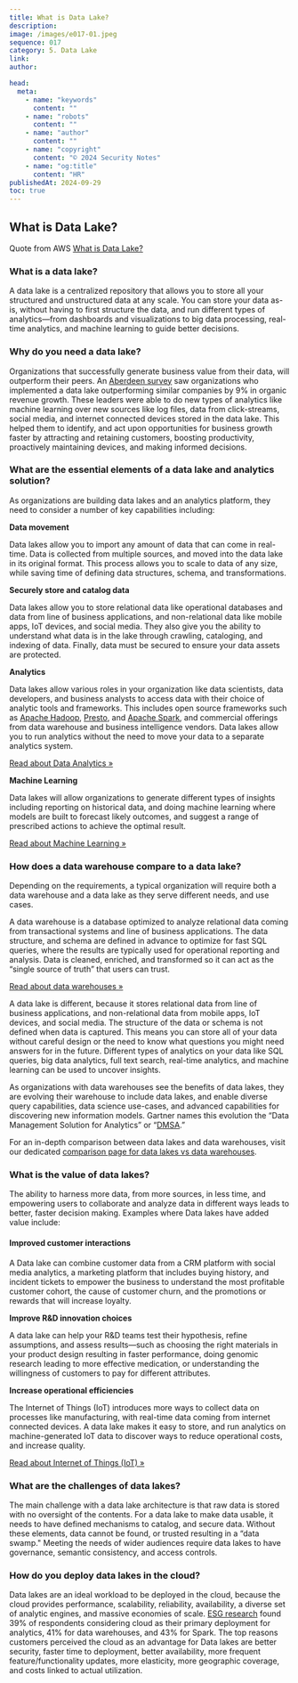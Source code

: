 ```yaml
---
title: What is Data Lake?
description:
image: /images/e017-01.jpeg
sequence: 017
category: 5. Data Lake
link:
author:

head:
  meta:
    - name: "keywords"
      content: ""
    - name: "robots"
      content: ""
    - name: "author"
      content: ""
    - name: "copyright"
      content: "© 2024 Security Notes"
    - name: "og:title"
      content: "HR"
publishedAt: 2024-09-29
toc: true
---
```


## What is Data Lake?

Quote from AWS <a href="https://aws.amazon.com/what-is/data-lake/?nc1=h_ls">What is Data Lake?</a>

### **What is a data lake?**

A data lake is a centralized repository that allows you to store all your structured and unstructured data at any scale. You can store your data as-is, without having to first structure the data, and run different types of analytics—from dashboards and visualizations to big data processing, real-time analytics, and machine learning to guide better decisions.

### **Why do you need a data lake?**

Organizations that successfully generate business value from their data, will outperform their peers. An [Aberdeen survey](https://s3-ap-southeast-1.amazonaws.com/mktg-apac/Big+Data+Refresh+Q4+Campaign/Aberdeen+Research+-+Angling+for+Insights+in+Today's+Data+Lake.pdf) saw organizations who implemented a data lake outperforming similar companies by 9% in organic revenue growth. These leaders were able to do new types of analytics like machine learning over new sources like log files, data from click-streams, social media, and internet connected devices stored in the data lake. This helped them to identify, and act upon opportunities for business growth faster by attracting and retaining customers, boosting productivity, proactively maintaining devices, and making informed decisions.

### **What are the essential elements of a data lake and analytics solution?**

As organizations are building data lakes and an analytics platform, they need to consider a number of key capabilities including:

**Data movement**

Data lakes allow you to import any amount of data that can come in real-time. Data is collected from multiple sources, and moved into the data lake in its original format. This process allows you to scale to data of any size, while saving time of defining data structures, schema, and transformations.

**Securely store and catalog data**

Data lakes allow you to store relational data like operational databases and data from line of business applications, and non-relational data like mobile apps, IoT devices, and social media. They also give you the ability to understand what data is in the lake through crawling, cataloging, and indexing of data. Finally, data must be secured to ensure your data assets are protected.

**Analytics**

Data lakes allow various roles in your organization like data scientists, data developers, and business analysts to access data with their choice of analytic tools and frameworks. This includes open source frameworks such as [Apache Hadoop](https://aws.amazon.com/what-is/hadoop/), [Presto](https://aws.amazon.com/what-is/presto/), and [Apache Spark](https://aws.amazon.com/what-is/apache-spark/), and commercial offerings from data warehouse and business intelligence vendors. Data lakes allow you to run analytics without the need to move your data to a separate analytics system.

[Read about Data Analytics »](https://aws.amazon.com/what-is/data-analytics/)

**Machine Learning**

Data lakes will allow organizations to generate different types of insights including reporting on historical data, and doing machine learning where models are built to forecast likely outcomes, and suggest a range of prescribed actions to achieve the optimal result.

[Read about Machine Learning »](https://aws.amazon.com/what-is/machine-learning/)

### **How does a data warehouse compare to a data lake?**

Depending on the requirements, a typical organization will require both a data warehouse and a data lake as they serve different needs, and use cases.

A data warehouse is a database optimized to analyze relational data coming from transactional systems and line of business applications. The data structure, and schema are defined in advance to optimize for fast SQL queries, where the results are typically used for operational reporting and analysis. Data is cleaned, enriched, and transformed so it can act as the “single source of truth” that users can trust.

[Read about data warehouses »](https://aws.amazon.com/what-is/data-warehouse/)

A data lake is different, because it stores relational data from line of business applications, and non-relational data from mobile apps, IoT devices, and social media. The structure of the data or schema is not defined when data is captured. This means you can store all of your data without careful design or the need to know what questions you might need answers for in the future. Different types of analytics on your data like SQL queries, big data analytics, full text search, real-time analytics, and machine learning can be used to uncover insights.

As organizations with data warehouses see the benefits of data lakes, they are evolving their warehouse to include data lakes, and enable diverse query capabilities, data science use-cases, and advanced capabilities for discovering new information models. Gartner names this evolution the “Data Management Solution for Analytics” or “[DMSA](https://www.gartner.com/doc/3614317/magic-quadrant-data-management-solutions).”

For an in-depth comparison between data lakes and data warehouses, visit our dedicated [comparison page for data lakes vs data warehouses](https://aws.amazon.com/compare/the-difference-between-a-data-warehouse-data-lake-and-data-mart/).

### **What is the value of data lakes?**

The ability to harness more data, from more sources, in less time, and empowering users to collaborate and analyze data in different ways leads to better, faster decision making. Examples where Data lakes have added value include:

#### Improved customer interactions

A Data lake can combine customer data from a CRM platform with social media analytics, a marketing platform that includes buying history, and incident tickets to empower the business to understand the most profitable customer cohort, the cause of customer churn, and the promotions or rewards that will increase loyalty.

**Improve R&D innovation choices**

A data lake can help your R&D teams test their hypothesis, refine assumptions, and assess results—such as choosing the right materials in your product design resulting in faster performance, doing genomic research leading to more effective medication, or understanding the willingness of customers to pay for different attributes.

**Increase operational efficiencies**

The Internet of Things (IoT) introduces more ways to collect data on processes like manufacturing, with real-time data coming from internet connected devices. A data lake makes it easy to store, and run analytics on machine-generated IoT data to discover ways to reduce operational costs, and increase quality.

[Read about Internet of Things (IoT) »](https://aws.amazon.com/what-is/iot/)

### **What are the challenges of data lakes?**

The main challenge with a data lake architecture is that raw data is stored with no oversight of the contents. For a data lake to make data usable, it needs to have defined mechanisms to catalog, and secure data. Without these elements, data cannot be found, or trusted resulting in a “data swamp." Meeting the needs of wider audiences require data lakes to have governance, semantic consistency, and access controls.

### **How do you deploy data lakes in the cloud?**

Data lakes are an ideal workload to be deployed in the cloud, because the cloud provides performance, scalability, reliability, availability, a diverse set of analytic engines, and massive economies of scale. [ESG research](<https://s3-ap-southeast-1.amazonaws.com/mktg-apac/Big+Data+Refresh+Q4+Campaign/ESG-White-Paper-AWS-Apr-2017+(FINAL).pdf>) found 39% of respondents considering cloud as their primary deployment for analytics, 41% for data warehouses, and 43% for Spark. The top reasons customers perceived the cloud as an advantage for Data lakes are better security, faster time to deployment, better availability, more frequent feature/functionality updates, more elasticity, more geographic coverage, and costs linked to actual utilization.
